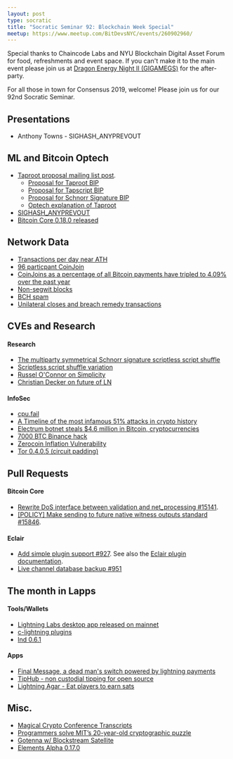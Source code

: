```yaml
---
layout: post
type: socratic
title: "Socratic Seminar 92: Blockchain Week Special"
meetup: https://www.meetup.com/BitDevsNYC/events/260902960/
---
```


Special thanks to Chaincode Labs and NYU Blockchain Digital Asset Forum for food, refreshments and event space. If you can't make it to the main event please join us at [Dragon Energy Night II (GIGAMEGS)](https://www.eventbrite.com/e/dragon-energy-night-ii-registration-60857262711) for the after-party. 

For all those in town for Consensus 2019, welcome! Please join us for our 92nd Socratic Seminar.

## Presentations
- Anthony Towns - SIGHASH_ANYPREVOUT

## ML and Bitcoin Optech

- [Taproot proposal mailing list post](https://lists.linuxfoundation.org/pipermail/bitcoin-dev/2019-May/016914.html).
    - [Proposal for Taproot BIP](https://github.com/sipa/bips/blob/bip-schnorr/bip-taproot.mediawiki)
    - [Proposal for Tapscript BIP](https://github.com/sipa/bips/blob/bip-schnorr/bip-tapscript.mediawiki)
    - [Proposal for Schnorr Signature BIP](https://github.com/sipa/bips/blob/bip-schnorr/bip-schnorr.mediawiki)
    - [Optech explanation of Taproot](https://bitcoinops.org/en/newsletters/2019/05/14/#overview-of-the-taproot--tapscript-proposed-bips)
- [SIGHASH_ANYPREVOUT](https://lists.linuxfoundation.org/pipermail/bitcoin-dev/2019-May/016929.html)
- [Bitcoin Core 0.18.0 released](https://lists.linuxfoundation.org/pipermail/bitcoin-core-dev/2019-May/000078.html)
    
## Network Data
- [Transactions per day near ATH](https://bitinfocharts.com/comparison/bitcoin-transactions.html)
- [96 particpant CoinJoin](https://twitter.com/nopara73/status/1121186039622770688)
- [CoinJoins as a percentage of all Bitcoin payments have tripled to 4.09% over the past year](https://longhash.com/news/coinjoins-as-a-percentage-of-all-bitcoin-payments-have-tripled-to-409-over-the-past-year)
- [Non-segwit blocks](https://twitter.com/murchandamus/status/1121525695555883009)
- [BCH spam](https://www.theblockcrypto.com/tiny/one-bitcoin-cash-address-is-responsible-for-nearly-50-percent-of-the-networks-transactions-in-the-past-month/)
- [Unilateral closes and breach remedy transactions](https://github.com/ksedgwic/lightning-channel-scanner/blob/master/README.md)

    
## CVEs and Research

#### Research
- [The multiparty symmetrical Schnorr signature scriptless script shuffle](https://joinmarket.me/blog/blog/multiparty-s6/)
- [Scriptless script shuffle variation](https://old.reddit.com/r/Bitcoin/comments/biruxq/multiparty_s6_the_multiparty_symmetrical_schnorr/em3zilr/)
- [Russel O'Connor on Simplicity](https://player.fm/series/hashing-it-out/hashing-it-out-44-blockstream-russell-oconnor)
- [Christian Decker on future of LN](https://www.whatbitcoindid.com/wbd092-christian-decker)

#### InfoSec
- [cpu.fail](https://cpu.fail/)
- [A Timeline of the most infamous 51% attacks in crypto history](https://blog.honeyminer.com/timeline-of-51-attacks/)
- [Electrum botnet steals $4.6 million in Bitcoin, cryptocurrencies](https://bitcoinist.com/electrum-botnet-steals-4-6-million-bitcoin-cryptocurrencies/)
- [7000 BTC Binance hack](https://www.coindesk.com/hackers-steal-40-7-million-in-bitcoin-from-crypto-exchange-binance)
- [Zerocoin Inflation Vulnerability](https://zcoin.io/cryptographic-description-of-zerocoin-attack/)
- [Tor 0.4.0.5 (circuit padding)](https://blog.torproject.org/new-release-tor-0405)


## Pull Requests

#### Bitcoin Core

- [Rewrite DoS interface between validation and net_processing #15141](https://github.com/bitcoin/bitcoin/pull/15141).
- [[POLICY] Make sending to future native witness outputs standard #15846](https://github.com/bitcoin/bitcoin/pull/15846).

#### Eclair

- [Add simple plugin support #927](https://github.com/ACINQ/eclair/pull/927). See also the [Eclair plugin documentation](https://github.com/ACINQ/eclair#plugins).
- [Live channel database backup #951](https://github.com/ACINQ/eclair/pull/951)

## The month in Lapps

#### Tools/Wallets
- [Lightning Labs desktop app released on mainnet](https://blog.lightning.engineering/announcement/2019/04/23/mainnet-app.html)
- [c-lightning plugins](https://github.com/lightningd/plugins)
- [lnd 0.6.1](https://github.com/lightningnetwork/lnd/releases/tag/v0.6.1-beta)

#### Apps
- [Final Message, a dead man's switch powered by lightning payments](https://finalmessage.io/)
- [TipHub - non custodial tipping for open source](https://tiphub.io/)
- [Lightning Agar - Eat players to earn sats](https://agar.satoshis.games/)

## Misc.
- [Magical Crypto Conference Transcripts](http://diyhpl.us/wiki/transcripts/magicalcryptoconference/2019/)
- [Programmers solve MIT’s 20-year-old cryptographic puzzle](https://www.csail.mit.edu/news/programmers-solve-mits-20-year-old-cryptographic-puzzle)
- [Gotenna w/ Blockstream Satellite](https://blockstream.com/2019/05/11/gotenna-satellite-api-integration/)
- [Elements Alpha 0.17.0](https://github.com/ElementsProject/elements/releases/tag/elements-0.17.0
)

